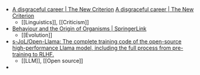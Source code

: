 - [A disgraceful career | The New Criterion](https://newcriterion.com/issues/2004/9/a-disgraceful-career)
  [A disgraceful career | The New Criterion](https://newcriterion.com/issues/2004/9/a-disgraceful-career)
	- [[Linguistics]], [[Criticism]]
- [Behaviour and the Origin of Organisms | SpringerLink](https://link.springer.com/article/10.1007/s11084-023-09635-0)
	- [[Evolution]]
- [s-JoL/Open-Llama: The complete training code of the open-source high-performance Llama model, including the full process from pre-training to RLHF.](https://github.com/s-JoL/Open-Llama)
	- [[LLM]], [[Open source]]
-